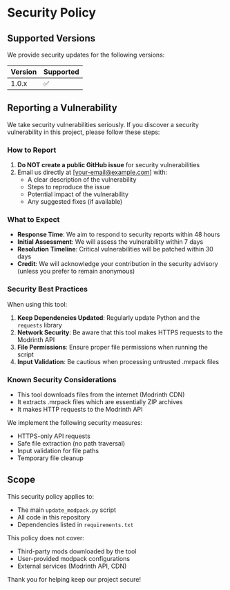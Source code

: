# Security Policy

## Supported Versions

We provide security updates for the following versions:

| Version | Supported          |
| ------- | ------------------ |
| 1.0.x   | :white_check_mark: |

## Reporting a Vulnerability

We take security vulnerabilities seriously. If you discover a security vulnerability in this project, please follow these steps:

### How to Report

1. **Do NOT create a public GitHub issue** for security vulnerabilities
2. Email us directly at [your-email@example.com] with:
   - A clear description of the vulnerability
   - Steps to reproduce the issue
   - Potential impact of the vulnerability
   - Any suggested fixes (if available)

### What to Expect

- **Response Time**: We aim to respond to security reports within 48 hours
- **Initial Assessment**: We will assess the vulnerability within 7 days
- **Resolution Timeline**: Critical vulnerabilities will be patched within 30 days
- **Credit**: We will acknowledge your contribution in the security advisory (unless you prefer to remain anonymous)

### Security Best Practices

When using this tool:

1. **Keep Dependencies Updated**: Regularly update Python and the `requests` library
2. **Network Security**: Be aware that this tool makes HTTPS requests to the Modrinth API
3. **File Permissions**: Ensure proper file permissions when running the script
4. **Input Validation**: Be cautious when processing untrusted .mrpack files

### Known Security Considerations

- This tool downloads files from the internet (Modrinth CDN)
- It extracts .mrpack files which are essentially ZIP archives
- It makes HTTP requests to the Modrinth API

We implement the following security measures:
- HTTPS-only API requests
- Safe file extraction (no path traversal)
- Input validation for file paths
- Temporary file cleanup

## Scope

This security policy applies to:
- The main `update_modpack.py` script
- All code in this repository
- Dependencies listed in `requirements.txt`

This policy does not cover:
- Third-party mods downloaded by the tool
- User-provided modpack configurations
- External services (Modrinth API, CDN)

Thank you for helping keep our project secure!
